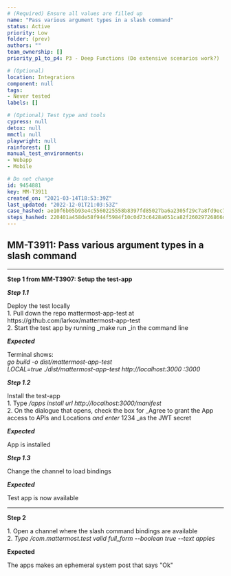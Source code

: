 ```yaml
---
# (Required) Ensure all values are filled up
name: "Pass various argument types in a slash command"
status: Active
priority: Low
folder: (prev)
authors: ""
team_ownership: []
priority_p1_to_p4: P3 - Deep Functions (Do extensive scenarios work?)

# (Optional)
location: Integrations
component: null
tags: 
- Never tested
labels: []

# (Optional) Test type and tools
cypress: null
detox: null
mmctl: null
playwright: null
rainforest: []
manual_test_environments: 
- Webapp
- Mobile

# Do not change
id: 9454881
key: MM-T3911
created_on: "2021-03-14T18:53:39Z"
last_updated: "2022-12-01T21:03:53Z"
case_hashed: ae10f6b05b93e4c5560225558b8397fd85027ba6a2305f29c7a8fd9ec7d4295d64a96de2bde29b192089ff511bad4c3a
steps_hashed: 220401a458de58f944f5984f10c0d73c6428a051ca82f26029726866de90549b622d4159e8b6252eda9f0807e69d5446
---
```


<!-- (Auto-generated) Based on frontmatter's "key" and "name" -->

## MM-T3911: Pass various argument types in a slash command

---

**Step 1 from MM-T3907: Setup the test-app**

<!-- (Auto-generated) Note: Steps 1.1 to 1.3 should not be updated here. Instead, modify directly to the referenced MM-T3907 test case. -->

_**Step 1.1**_

Deploy the test locally\
1\. Pull down the repo mattermost-app-test at https\://github.com/larkox/mattermost-app-test\
2\. Start the test app by running \_make run \_in the command line

_**Expected**_

Terminal shows:\
_go build -o dist/mattermost-app-test\
LOCAL=true ./dist/mattermost-app-test http\://localhost:3000 :3000_

_**Step 1.2**_

Install the test-app\
1\. Type _/apps install url http\://localhost:3000/manifest_\
2\. On the dialogue that opens, check the box for \_Agree to grant the App access to APIs and Locations _and enter_ 1234 \_as the JWT secret

_**Expected**_

App is installed

_**Step 1.3**_

Change the channel to load bindings

_**Expected**_

Test app is now available

---

**Step 2**

1\. Open a channel where the slash command bindings are available\
2\. _Type /com.mattermost.test valid full\_form --boolean true --text apples_

**Expected**

The apps makes an ephemeral system post that says "Ok"
